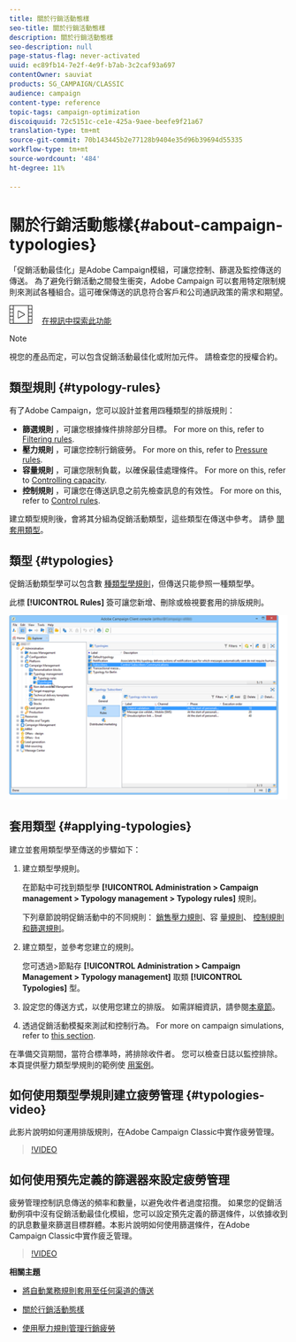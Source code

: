 ```yaml
---
title: 關於行銷活動態樣
seo-title: 關於行銷活動態樣
description: 關於行銷活動態樣
seo-description: null
page-status-flag: never-activated
uuid: ec89fb14-7e2f-4e9f-b7ab-3c2caf93a697
contentOwner: sauviat
products: SG_CAMPAIGN/CLASSIC
audience: campaign
content-type: reference
topic-tags: campaign-optimization
discoiquuid: 72c5151c-ce1e-425a-9aee-beefe9f21a67
translation-type: tm+mt
source-git-commit: 70b143445b2e77128b9404e35d96b39694d55335
workflow-type: tm+mt
source-wordcount: '484'
ht-degree: 11%

---
```



# 關於行銷活動態樣{#about-campaign-typologies}

「促銷活動最佳化」是Adobe Campaign模組，可讓您控制、篩選及監控傳送的傳送。 為了避免行銷活動之間發生衝突，Adobe Campaign 可以套用特定限制規則來測試各種組合。這可確保傳送的訊息符合客戶和公司通訊政策的需求和期望。

![](assets/do-not-localize/how-to-video.png) [在視訊中探索此功能](#typologies-video)

>[!NOTE]
>
>視您的產品而定，可以包含促銷活動最佳化或附加元件。 請檢查您的授權合約。

## 類型規則 {#typology-rules}

有了Adobe Campaign，您可以設計並套用四種類型的排版規則：

* **篩選規則** ，可讓您根據條件排除部分目標。 For more on this, refer to [Filtering rules](../../campaign/using/filtering-rules.md).
* **壓力規則** ，可讓您控制行銷疲勞。 For more on this, refer to [Pressure rules](../../campaign/using/pressure-rules.md).
* **容量規則** ，可讓您限制負載，以確保最佳處理條件。 For more on this, refer to [Controlling capacity](../../campaign/using/consistency-rules.md#controlling-capacity).
* **控制規則** ，可讓您在傳送訊息之前先檢查訊息的有效性。 For more on this, refer to [Control rules](../../campaign/using/control-rules.md).

建立類型規則後，會將其分組為促銷活動類型，這些類型在傳送中參考。 請參 [閱套用類型](#applying-typologies)。

## 類型 {#typologies}

促銷活動類型學可以包含數 [種類型學規則](#typology-rules)，但傳送只能參照一種類型學。

此標 **[!UICONTROL Rules]** 簽可讓您新增、刪除或檢視要套用的排版規則。

![](assets/campaign_opt_rules_tab.png)

## 套用類型 {#applying-typologies}

建立並套用類型學至傳送的步驟如下：

1. 建立類型學規則。

   在節點中可找到類型學 **[!UICONTROL Administration > Campaign management > Typology management > Typology rules]** 規則。

   下列章節說明促銷活動中的不同規則： [銷售壓力規則](../../campaign/using/pressure-rules.md)、容 [量規則](../../campaign/using/consistency-rules.md#controlling-capacity)、 [控制規則](../../campaign/using/control-rules.md)[和篩選規則](../../campaign/using/filtering-rules.md)。

1. 建立類型，並參考您建立的規則。

   您可透過>節點存 **[!UICONTROL Administration > Campaign Management > Typology management]** 取類 **[!UICONTROL Typologies]** 型。

1. 設定您的傳送方式，以使用您建立的排版。 如需詳細資訊，請參閱[本章節](../../campaign/using/applying-rules.md#applying-a-typology-to-a-delivery)。
1. 透過促銷活動模擬來測試和控制行為。 For more on campaign simulations, refer to [this section](../../campaign/using/campaign-simulations.md).

在準備交貨期間，當符合標準時，將排除收件者。 您可以檢查日誌以監控排除。本頁提供壓力類型學規則的範例使 [用案例](../../campaign/using/pressure-rules.md#use-cases-on-pressure-rules)。

## 如何使用類型學規則建立疲勞管理 {#typologies-video}

此影片說明如何運用排版規則，在Adobe Campaign Classic中實作疲勞管理。

>[!VIDEO](https://video.tv.adobe.com/v/25090?quality=12)

## 如何使用預先定義的篩選器來設定疲勞管理

疲勞管理控制訊息傳送的頻率和數量，以避免收件者過度招攬。 如果您的促銷活動例項中沒有促銷活動最佳化模組，您可以設定預先定義的篩選條件，以依據收到的訊息數量來篩選目標群體。本影片說明如何使用篩選條件，在Adobe Campaign Classic中實作疲乏管理。

>[!VIDEO](https://video.tv.adobe.com/v/25091?quality=12)

**相關主題**

* [將自動業務規則套用至任何渠道的傳送](https://helpx.adobe.com/campaign/kb/simplifying-campaign-management-acc.html#Applyautomaticbusinessrulestodeliveriesonanychannel)

* [關於行銷活動態樣](../../campaign/using/pressure-rules.md)

* [使用壓力規則管理行銷疲勞](https://docs.adobe.com/content/help/en/campaign-classic/using/orchestrating-campaigns/campaign-optimization/pressure-rules.html)